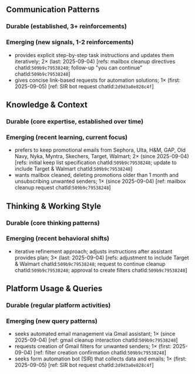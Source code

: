 ## Communication Patterns
### Durable (established, 3+ reinforcements)

### Emerging (new signals, 1-2 reinforcements)
- provides explicit step-by-step task instructions and updates them iteratively; 2× (last: 2025-09-04) [refs: mailbox cleanup directives chatId:`509b9c79538248`; follow-up "you can continue" chatId:`509b9c79538248`]
- gives concise link-based requests for automation solutions; 1× (first: 2025-09-05) [ref: SIR bot request chatId:`2d9d3a0e828c4f`]

## Knowledge & Context
### Durable (core expertise, established over time)

### Emerging (recent learning, current focus)
- prefers to keep promotional emails from Sephora, Ulta, H&M, GAP, Old Navy, Nyka, Myntra, Skechers, Target, Walmart; 2× (since 2025-09-04) [refs: initial keep list specification chatId:`509b9c79538248`; update to include Target & Walmart chatId:`509b9c79538248`]
- wants mailbox cleaned, deleting promotions older than 1 month and unsubscribing unwanted senders; 1× (since 2025-09-04) [ref: mailbox cleanup request chatId:`509b9c79538248`]

## Thinking & Working Style
### Durable (core thinking patterns)

### Emerging (recent behavioral shifts)
- iterative refinement approach; adjusts instructions after assistant provides plan; 3× (last: 2025-09-04) [refs: adjustment to include Target & Walmart chatId:`509b9c79538248`; request to continue cleanup chatId:`509b9c79538248`; approval to create filters chatId:`509b9c79538248`]

## Platform Usage & Queries
### Durable (regular platform activities)

### Emerging (new query patterns)
- seeks automated email management via Gmail assistant; 1× (since 2025-09-04) [ref: gmail cleanup interaction chatId:`509b9c79538248`]
- requests creation of Gmail filters for unwanted senders; 1× (first: 2025-09-04) [ref: filter creation confirmation chatId:`509b9c79538248`]
- seeks form automation bot (SIR) that collects data and emails; 1× (first: 2025-09-05) [ref: SIR bot request chatId:`2d9d3a0e828c4f`]
